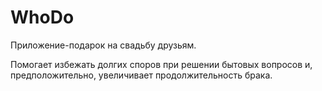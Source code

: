# WhoDo
Приложение-подарок на свадьбу друзьям.

Помогает избежать долгих споров при решении бытовых вопросов и, предположительно, увеличивает продолжительность брака.
